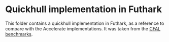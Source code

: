 # Quickhull implementation in Futhark

This folder contains a quickhull implementation in Futhark, as a reference to compare with the Accelerate implementations. It was taken from the [CFAL benchmarks](https://github.com/diku-dk/CFAL-bench/tree/main/quickhull).
